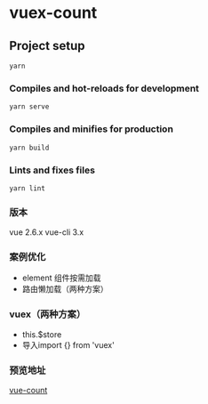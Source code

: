 # vuex-count

## Project setup
```
yarn
```

### Compiles and hot-reloads for development
```
yarn serve
```

### Compiles and minifies for production
```
yarn build
```

### Lints and fixes files
```
yarn lint
```

### 版本
vue 2.6.x
vue-cli 3.x

### 案例优化
+ element 组件按需加载
+ 路由懒加载（两种方案）

### vuex（两种方案）
+ this.$store
+ 导入import {} from 'vuex'

### 预览地址
[vue-count](http://13s.top/demo/vuex-count)

